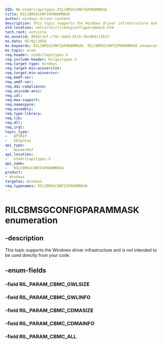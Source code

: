 ```yaml
---
UID: NE:ntddrilapitypes.RILCBMSGCONFIGPARAMMASK
title: RILCBMSGCONFIGPARAMMASK
author: windows-driver-content
description: This topic supports the Windows driver infrastructure and is not intended to be used directly from your code.
old-location: netvista\rilcbmsgconfigparammask.htm
tech.root: netvista
ms.assetid: 86bbc3ef-c76c-4abd-bfcb-56c804c12b1f
ms.date: 05/02/2018
ms.keywords: RILCBMSGCONFIGPARAMMASK, RILCBMSGCONFIGPARAMMASK enumeration [Network Drivers Starting with Windows Vista], RIL_PARAM_CBMC_ALL, RIL_PARAM_CBMC_CDMAINFO, RIL_PARAM_CBMC_CDMASIZE, RIL_PARAM_CBMC_GWLINFO, netvista.rilcbmsgconfigparammask, ntddrilapitypes/RILCBMSGCONFIGPARAMMASK, ntddrilapitypes/RIL_PARAM_CBMC_ALL, ntddrilapitypes/RIL_PARAM_CBMC_CDMAINFO, ntddrilapitypes/RIL_PARAM_CBMC_CDMASIZE, ntddrilapitypes/RIL_PARAM_CBMC_GWLINFO
ms.topic: enum
req.header: ntddrilapitypes.h
req.include-header: Rilapitypes.h
req.target-type: Windows
req.target-min-winverclnt: 
req.target-min-winversvr: 
req.kmdf-ver: 
req.umdf-ver: 
req.ddi-compliance: 
req.unicode-ansi: 
req.idl: 
req.max-support: 
req.namespace: 
req.assembly: 
req.type-library: 
req.lib: 
req.dll: 
req.irql: 
topic_type:
-	APIRef
-	kbSyntax
api_type:
-	HeaderDef
api_location:
-	ntddrilapitypes.h
api_name:
-	RILCBMSGCONFIGPARAMMASK
product:
- Windows
targetos: Windows
req.typenames: RILCBMSGCONFIGPARAMMASK
---
```


# RILCBMSGCONFIGPARAMMASK enumeration


## -description


This topic supports the Windows driver infrastructure and is not intended to be used directly from your code.


## -enum-fields




### -field RIL_PARAM_CBMC_GWLSIZE


### -field RIL_PARAM_CBMC_GWLINFO


### -field RIL_PARAM_CBMC_CDMASIZE


### -field RIL_PARAM_CBMC_CDMAINFO


### -field RIL_PARAM_CBMC_ALL

